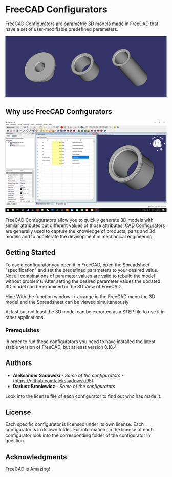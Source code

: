 # FreeCAD Configurators

FreeCAD Configurators are parametric 3D models made in FreeCAD that have a set of user-modifiable predefined parameters.

![](images/mockup-configurator-variations-small.png)

## Why use FreeCAD Configurators

![](images/freecad-simple-example.png)

FreeCAD Confugurators allow you to quickly generate 3D models with similar attributes but different values of those attributes. CAD Configurators are generally used to capture the knowledge of products, parts and 3d models and to accelerate the development in mechanical engineering.

## Getting Started

To use a configurator you open it in FreeCAD, open the Spreadsheet "specification" and set the predefined parameters to your desired value. Not all combinations of parameter values are valid to rebuild the model without problems. After setting the desired parameter values the updated 3D model can be examined in the 3D View of FreeCAD. 

Hint: With the function window -> arrange in the FreeCAD menu the 3D model and the Spreadsheet can be viewed simultaneously

At last but not least the 3D model can be exported as a STEP file to use it in other applications.

### Prerequisites

In order to run these configurators you need to have installed the latest stable version of FreeCAD, but at least version 0.18.4

## Authors

* **Aleksander Sadowski** - *Some of the configurators* - (https://github.com/alekssadowski95)
* **Dariusz Broniewicz** - *Some of the configurators*

Look into the license file of each configurator to find out who has made it.

## License

Each specific configurator is licensed under its own license. Each configurator is in its own folder. For information on the license of each configurator look into the corresponding folder of the configurator in question.

## Acknowledgments

FreeCAD is Amazing!
